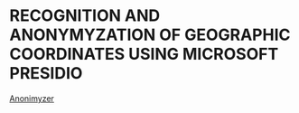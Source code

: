 # RECOGNITION AND ANONYMYZATION OF GEOGRAPHIC COORDINATES USING MICROSOFT PRESIDIO

[Anonimyzer](https://github.com/btessa99/Tesi-Anonimyzer/blob/main/documentation_tessa.md)



